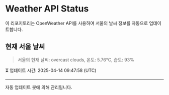 
# Weather API Status

이 리포지토리는 OpenWeather API를 사용하여 서울의 날씨 정보를 자동으로 업데이트합니다.

## 현재 서울 날씨
> 서울의 현재 날씨: overcast clouds, 온도: 5.76°C, 습도: 93%

⏳ 업데이트 시간: 2025-04-14 09:47:58 (UTC)

---
자동 업데이트 봇에 의해 관리됩니다.
